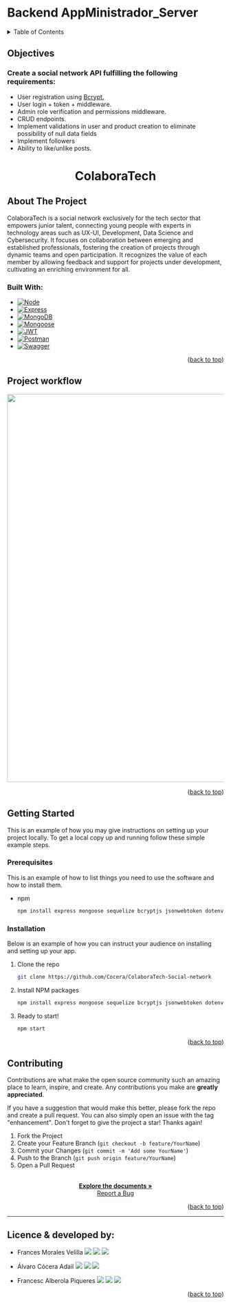# Backend AppMinistrador_Server

<!-- TABLE OF CONTENTS -->
<details>
  <summary>Table of Contents</summary>
  <ol>
        <li><a href="#objectives">Objectives</a></li>
    <li>
      <a href="#about-the-project">About The Project</a>
      <ul>
        <li><a href="#project-workflow">Project workflow</a></li>
      </ul>   
    </li>
    <li>
      <a href="#getting-started">Getting Started</a>
      <ul>
        <li><a href="#prerequisites">Prerequisites</a></li>
        <li><a href="#installation">Installation</a></li>
      </ul>
    </li>
    <li><a href="#contributing">Contributing</a></li>
    <li><a href="#licence-&-developed-by:">Licence & developed by:</a></li>
  </ol>
</details>

<!-- ABOUT THE OBJECTIVES -->

## Objectives

### Create a social network API fulfilling the following requirements:

 <ul>
    <li>User registration using <a href="https://www.npmjs.com/package/bcrypt">Bcrypt.</a></li>
    <li>User login + token + middleware.</a></li>
    <li>Admin role verification and permissions middleware.</a></li>
    <li>CRUD endpoints.</a></li>
    <li>Implement validations in user and product creation to eliminate possibility of null data fields</a></li>
    <li>Implement followers</a></li>
    <li>Ability to like/unlike posts.</a></li>
  </ul>

 <h1 align="center">ColaboraTech</h1>

 <!-- ABOUT THE PROJECT -->

## About The Project

 ColaboraTech is a social network exclusively for the tech sector that empowers junior talent, connecting young people with experts in technology areas such as UX-UI, Development, Data Science and Cybersecurity. It focuses on collaboration between emerging and established professionals, fostering the creation of projects through dynamic teams and open participation. It recognizes the value of each member by allowing feedback and support for projects under development, cultivating an enriching environment for all.

 ### Built With:

* [![Node][Node.JS]][Node.JS-url]
* [![Express][Express.js]][Express.js-url]
* [![MongoDB][MongoDB]][MongoDB-url]
* [![Mongoose][Mongoose]][Mongoose-url]
* [![JWT][JWT]][JWT-url]
* [![Postman][Postman]][Postman-url]
* [![Swagger][Swagger]][Swagger-url]

<p align="right">(<a href="#backend-project-colaboratech">back to top</a>)</p>

<!-- PROJECT WORKFLOW GIF -->

## Project workflow

<p align="center">
  <img src="assets/colaboraTech.gif" width="900">
</p>

<p align="right">(<a href="#backend-project-colaboratech">back to top</a>)</p>

<!-- GETTING STARTED -->

## Getting Started

This is an example of how you may give instructions on setting up your project locally.
To get a local copy up and running follow these simple example steps.

### Prerequisites

This is an example of how to list things you need to use the software and how to install them.
* npm
  ```sh
  npm install express mongoose sequelize bcryptjs jsonwebtoken dotenv swagger-ui-express
  ```

### Installation

Below is an example of how you can instruct your audience on installing and setting up your app.

1. Clone the repo
   ```sh
   git clone https://github.com/Cocera/ColaboraTech-Social-network
   ```
2. Install NPM packages
   ```sh
   npm install express mongoose sequelize bcryptjs jsonwebtoken dotenv swagger-ui-express
   ```
3. Ready to start!
    ```sh
    npm start
    ```

<p align="right">(<a href="#backend-project-colaboratech">back to top</a>)</p>

<!-- CONTRIBUTING -->

## Contributing

Contributions are what make the open source community such an amazing place to learn, inspire, and create. Any contributions you make are **greatly appreciated**.

If you have a suggestion that would make this better, please fork the repo and create a pull request. You can also simply open an issue with the tag "enhancement".
Don't forget to give the project a star! Thanks again!

1. Fork the Project
2. Create your Feature Branch (`git checkout -b feature/YourName`)
3. Commit your Changes (`git commit -m 'Add some YourName'`)
4. Push to the Branch (`git push origin feature/YourName`)
5. Open a Pull Request

<p align="center">
    <br />
    <a href="https://github.com/Cocera/ColaboraTech-Social-network"><strong>Explore the documents »</strong></a>
    <br />
    <a href="https://github.com/Cocera/ColaboraTech-Social-network/issues">Report a Bug</a>
  </p>
</div>

<p align="right">(<a href="#backend-project-colaboratech">back to top</a>)</p>

<!-- CONTACT -->
---

## Licence & developed by:

  <p align="center">

- Frances Morales Velilla
<a href = "mailto:frances0688@gmail.com"><img src="https://img.shields.io/badge/-Gmail-%23333?style=for-the-badge&logo=gmail&logoColor=white" target="_blank"></a>
<a href="https://www.linkedin.com/in/frances-morales/" target="_blank"><img src="https://img.shields.io/badge/-LinkedIn-%230077B5?style=for-the-badge&logo=linkedin&logoColor=white" target="_blank"></a>
<a href="https://github.com/frances0688" target="_blank"><img src="https://img.shields.io/badge/github-%23121011.svg?style=for-the-badge&logo=github&logoColor=white" target="_blank"></a>

- Álvaro Cócera Adail
<a href = "mailto:alcocera@gmail.com"><img src="https://img.shields.io/badge/-Gmail-%23333?style=for-the-badge&logo=gmail&logoColor=white" target="_blank"></a>
<a href="https://www.linkedin.com/in/alvaro-cocera-adail/" target="_blank"><img src="https://img.shields.io/badge/-LinkedIn-%230077B5?style=for-the-badge&logo=linkedin&logoColor=white" target="_blank"></a>
<a href="https://github.com/Cocera" target="_blank"><img src="https://img.shields.io/badge/github-%23121011.svg?style=for-the-badge&logo=github&logoColor=white" target="_blank"></a>

- Francesc Alberola Piqueres
<a href = "mailto:f.alberola@gmail.com"><img src="https://img.shields.io/badge/-Gmail-%23333?style=for-the-badge&logo=gmail&logoColor=white" target="_blank"></a>
<a href="https://www.linkedin.com/in/francescalberola/" target="_blank"><img src="https://img.shields.io/badge/-LinkedIn-%230077B5?style=for-the-badge&logo=linkedin&logoColor=white" target="_blank"></a>
<a href="https://github.com/cescalberola" target="_blank"><img src="https://img.shields.io/badge/github-%23121011.svg?style=for-the-badge&logo=github&logoColor=white" target="_blank"></a>
</p>

<p align="right">(<a href="#backend-project-colaboratech">back to top</a>)</p>


<!-- MARKDOWN LINKS & IMAGES -->
<!-- https://www.markdownguide.org/basic-syntax/#reference-style-links -->

[linkedin-shield]: https://img.shields.io/badge/-LinkedIn-black.svg?style=for-the-badge&logo=linkedin&colorB=555
[linkedin-url]: https://linkedin.com/in/frances-morales
[HTML5]: https://img.shields.io/badge/html5-%23E34F26.svg?style=for-the-badge&logo=html5&logoColor=white
[HTML5-url]: https://developer.mozilla.org/en-US/docs/Glossary/HTML5
[CSS3]: https://img.shields.io/badge/css3-%231572B6.svg?style=for-the-badge&logo=css3&logoColor=white
[CSS3-url]: https://developer.mozilla.org/en-US/docs/Web/CSS
[JS]: https://img.shields.io/badge/javascript-%23323330.svg?style=for-the-badge&logo=javascript&logoColor=%23F7DF1E
[JS-url]: https://developer.mozilla.org/en-US/docs/Web/JavaScript
[Bootstrap]: https://img.shields.io/badge/bootstrap-%238511FA.svg?style=for-the-badge&logo=bootstrap&logoColor=white
[Bootstrap-url]: https://getbootstrap.com/
[MySQL]: https://img.shields.io/badge/mysql-%2300f.svg?style=for-the-badge&logo=mysql&logoColor=white
[MySQL-url]: https://www.mysql.com/
[Sequelize]: https://img.shields.io/badge/Sequelize-52B0E7?style=for-the-badge&logo=Sequelize&logoColor=white
[Sequelize-url]: https://sequelize.org/
[Next.js]: https://img.shields.io/badge/next.js-000000?style=for-the-badge&logo=nextdotjs&logoColor=white
[Next-url]: https://nextjs.org/
[React.js]: https://img.shields.io/badge/React-20232A?style=for-the-badge&logo=react&logoColor=61DAFB
[React-url]: https://reactjs.org/
[Vue.js]: https://img.shields.io/badge/Vue.js-35495E?style=for-the-badge&logo=vuedotjs&logoColor=4FC08D
[Vue-url]: https://vuejs.org/
[Angular.io]: https://img.shields.io/badge/Angular-DD0031?style=for-the-badge&logo=angular&logoColor=white
[Angular-url]: https://angular.io/
[JWT]: https://img.shields.io/badge/JWT-black?style=for-the-badge&logo=JSON%20web%20tokens
[JWT-url]: https://jwt.io/
[Vercel]: https://img.shields.io/badge/vercel-%23000000.svg?style=for-the-badge&logo=vercel&logoColor=white
[Vercel-url]: https://vercel.com/
[MongoDB]: https://img.shields.io/badge/MongoDB-%234ea94b.svg?style=for-the-badge&logo=mongodb&logoColor=white
[MongoDB-url]: https://www.mongodb.com/es
[Swagger]: https://img.shields.io/badge/-Swagger-%23Clojure?style=for-the-badge&logo=swagger&logoColor=white
[Express.js]: https://img.shields.io/badge/express.js-%23404d59.svg?style=for-the-badge&logo=express&logoColor=%2361DAFB
[GitHub]: https://img.shields.io/badge/github-%23121011.svg?style=for-the-badge&logo=github&logoColor=white
[Mongoose]: https://img.shields.io/badge/Mongoose-880000.svg?style=for-the-badge&logo=Mongoose&logoColor=white
[Swagger-url]: https://swagger.io/
[Mongoose-url]: https://mongoosejs.com/
[Express.js-url]: https://expressjs.com/
[Node.JS]: https://img.shields.io/badge/node.js-6DA55F?style=for-the-badge&logo=node.js&logoColor=white
[Node.JS-url]: https://nodejs.org/en/
[SASS]: https://img.shields.io/badge/SASS-pink?style=for-the-badge&logo=SASS&logoColor=white
[SASS-url]: https://sass-lang.com/
[React]: https://img.shields.io/badge/React-219ebc?style=for-the-badge&logo=React&typoColor=fedcba&logoColor=white
[React-url]: https://es.reactjs.org/
[Postman]: https://img.shields.io/badge/Postman-FF6C37?style=for-the-badge&logo=postman&logoColor=white
[Postman-url]: https://www.postman.com/
